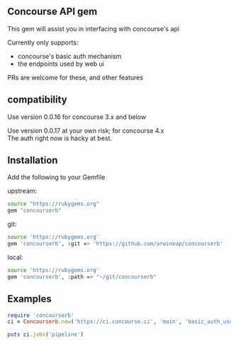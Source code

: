 ## Concourse API gem
This gem will assist you in interfacing with concourse's api

Currently only supports:
  * concourse's basic auth mechanism
  * the endpoints used by web ui

PRs are welcome for these, and other features


## compatibility
Use version 0.0.16 for concourse 3.x and below

Use version 0.0.17 at your own risk; for concourse 4.x  
The auth right now is hacky at best.

## Installation
Add the following to your Gemfile

upstream:
```bash
source "https://rubygems.org"
gem "concourserb"
```

git:
```bash
source 'https://rubygems.org'
gem 'concourserb', :git => 'https://github.com/arwineap/concourserb'
```

local:
```bash
source 'https://rubygems.org'
gem 'concourserb', :path => "~/git/concourserb"
```


## Examples
```ruby
require 'concourserb'
ci = Concourserb.new('https://ci.concourse.ci', 'main', 'basic_auth_user', 'basic_auth_pass')

puts ci.jobs('pipeline')
```

